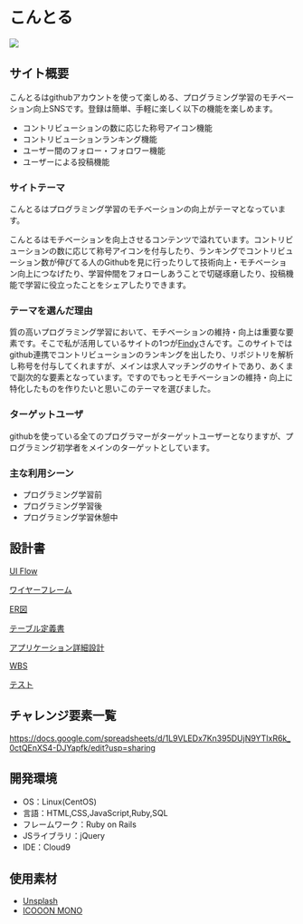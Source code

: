 # こんとる
![](https://i.imgur.com/y7SHbXm.jpg)

## サイト概要
こんとるはgithubアカウントを使って楽しめる、プログラミング学習のモチベーション向上SNSです。登録は簡単、手軽に楽しく以下の機能を楽しめます。

- コントリビューションの数に応じた称号アイコン機能
- コントリビューションランキング機能
- ユーザー間のフォロー・フォロワー機能
- ユーザーによる投稿機能

### サイトテーマ
こんとるはプログラミング学習のモチベーションの向上がテーマとなっています。

こんとるはモチベーションを向上させるコンテンツで溢れています。コントリビューションの数に応じて称号アイコンを付与したり、ランキングでコントリビューション数が伸びてる人のGithubを見に行ったりして技術向上・モチベーション向上につなげたり、学習仲間をフォローしあうことで切磋琢磨したり、投稿機能で学習に役立ったことをシェアしたりできます。

### テーマを選んだ理由
質の高いプログラミング学習において、モチベーションの維持・向上は重要な要素です。そこで私が活用しているサイトの1つが[Findy](https://findy-code.io/)さんです。このサイトではgithub連携でコントリビューションのランキングを出したり、リポジトリを解析し称号を付与してくれますが、メインは求人マッチングのサイトであり、あくまで副次的な要素となっています。ですのでもっとモチベーションの維持・向上に特化したものを作りたいと思いこのテーマを選びました。

### ターゲットユーザ
githubを使っている全てのプログラマーがターゲットユーザーとなりますが、プログラミング初学者をメインのターゲットとしています。

### 主な利用シーン
- プログラミング学習前
- プログラミング学習後
- プログラミング学習休憩中

## 設計書
[UI Flow](https://drive.google.com/file/d/15LPyXF4mxrPVR0f-1bckvxB_m__6cxkt/view?usp=sharing)

[ワイヤーフレーム](https://drive.google.com/file/d/1WpKv4Wc2ZFEeWciMzYEpyo0ClegDViOj/view?usp=sharing)

[ER図](https://drive.google.com/file/d/17ttgQQM-OlCq4CnvlXPSIiORlN0REOTG/view?usp=sharing)

[テーブル定義書](https://drive.google.com/file/d/15AuQKaz0aoF_eX07CcXCLhOmYSmEpM1x/view?usp=sharing)

[アプリケーション詳細設計](https://drive.google.com/file/d/1su5fwNQsVmKnboMcc1U6SkYwetNoEraD/view?usp=sharing)

[WBS](https://docs.google.com/spreadsheets/d/1ZpONUmYHL5hzEsi-cxXr5efgdTL8TiOaQn3oZR2_ns4/edit?usp=sharing)

[テスト](https://docs.google.com/spreadsheets/d/1Xy1fk36dechaQ8fWusJL5-KG7MOkqWQifz4bDf4so88/edit?usp=sharing)

## チャレンジ要素一覧
<https://docs.google.com/spreadsheets/d/1L9VLEDx7Kn395DUjN9YTIxR6k_0ctQEnXS4-DJYapfk/edit?usp=sharing>

## 開発環境
- OS：Linux(CentOS)
- 言語：HTML,CSS,JavaScript,Ruby,SQL
- フレームワーク：Ruby on Rails
- JSライブラリ：jQuery
- IDE：Cloud9

## 使用素材
- [Unsplash](https://unsplash.com/)
- [ICOOON MONO](https://icooon-mono.com/)